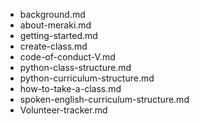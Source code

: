 - background.md
- about-meraki.md
- getting-started.md
- create-class.md
- code-of-conduct-V.md
- python-class-structure.md
- python-curriculum-structure.md
- how-to-take-a-class.md
- spoken-english-curriculum-structure.md
- Volunteer-tracker.md
